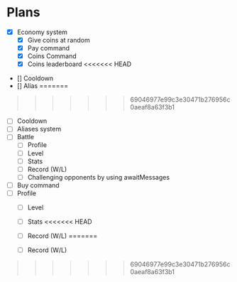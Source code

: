 # Plans


* [x] Economy system
  * [x] Give coins at random
  * [x] Pay command
  * [x] Coins Command
  * [x] Coins leaderboard
<<<<<<< HEAD
* [] Cooldown
* [] Alias
=======
>>>>>>> 69046977e99c3e30471b276956c0aeaf8a63f3b1
* [ ] Cooldown
* [ ] Aliases system
* [ ] Battle
  * [ ] Profile
  * [ ] Level
  * [ ] Stats
  * [ ] Record (W/L)
  * [ ] Challenging opponents by using awaitMessages
* [ ] Buy command
* [ ] Profile
  * [ ] Level
  * [ ] Stats
<<<<<<< HEAD
  * [ ] Record (W/L)
=======
  * [ ] Record (W/L)


>>>>>>> 69046977e99c3e30471b276956c0aeaf8a63f3b1
